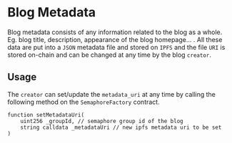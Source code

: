 # Blog Metadata

Blog metadata consists of any information related to the blog as a whole. Eg. blog title, description, appearance of the blog homepage... . All these data are put into a `JSON` metadata file and stored on `IPFS` and the file `URI` is stored on-chain and can be changed at any time by the blog `creator`.

## Usage

The `creator` can set/update the `metadata_uri` at any time by calling the following method on the `SemaphoreFactory` contract.

```solidity
function setMetadataUri(
    uint256 _groupId, // semaphore group id of the blog
    string calldata _metadataUri // new ipfs metadata uri to be set
)
```
